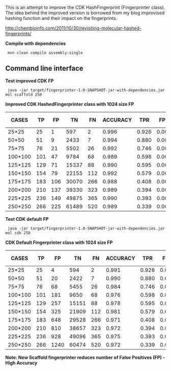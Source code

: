 This is an attempt to improve the CDK HashFingerprint (Fingerprinter class).
The idea behind the improved version is borrowed from my blog improvised hashing function and their impact on the fingerprints. 

http://chembioinfo.com/2011/10/30/revisiting-molecular-hashed-fingerprints/

**Compile with dependencies**

````
 mvn clean compile assembly:single
````

## Command line interface ##

**Test improved CDK FP**

````
 java -jar target/fingerprinter-1.0-SNAPSHOT-jar-with-dependencies.jar mol scaffold 250
````   

**Improved CDK HashedFingerprinter class with 1024 size FP**


CASES |	TP	| FP |	TN	| FN	|	ACCURACY	|	TPR	|	FPR	|	Time (mins)
------|----|----|----|----|----------|-----|-----|-------------
25*25	|	25	|1	|597|	2|	0.996|		0.926|	0.002|	0
50*50	|	51	|9|	2433	|7	|0.994|		0.880	|0.004|	0
75*75		|76	|21|	5502|	26	|0.992|		0.746	|0.004	|0
100*100	|	101	|47	|9784|	68|	0.989	|	0.598	|0.005	|0.01
125*125		|129	|71|	15337	|88|	0.990|		0.595	|0.005|	0.01
150*150		|154	|79|	22155	|112|	0.992	|	0.579	|0.004|	0.01
175*175	|	183	|106	|30070	|266	|0.988		|0.408	|0.004	|0.01
200*200	|	210	|137	|39330	|323|	0.989		|0.394|	0.004|	0.02
225*225	|	236	|149	|49875|	365	|0.990		|0.393	|0.003|	0.02
250*250		|266|	225	|61489	|520	|0.989|		0.339|	0.004|	0.02

**Test CDK default FP**
 
````
 java -jar target/fingerprinter-1.0-SNAPSHOT-jar-with-dependencies.jar mol cdk 250
````

**CDK Default Fingerprinter class with 1024 size FP**


CASES |	TP	| FP |	TN	| FN	|	ACCURACY	|	TPR	|	FPR	|	Time (mins)
------|----|----|----|----|----------|-----|-----|-------------
25*25	|	25	|4	|594|	2|	0.991|		0.926|	0.007|	0
50*50	|	51	|20|	2422|	7|	0.990	|	0.880 |	0.009|	0
75*75		|76|	68|	5455|	26|	0.984|		0.746	|0.013|	0
100*100	|	101|	181	|9650|	68|	0.976		|0.598	|0.019|	0.01
125*125	|	129	|257	|15151	|88	|0.978		|0.595|	0.017	|0.01
150*150	|	154|	325	|21909	|112	|0.981		|0.579|	0.015|	0.01
175*175	|	183|	648	|29528	|266	|0.971		|0.408|	0.022|	0.01
200*200	|	210|	810	|38657	|323	|0.972		|0.394	|0.021	|0.02
225*225	|	236|	928	|49096	|365	|0.975		|0.393	|0.019	|0.02
250*250	|	266	|1240	|60474	|520|	0.972|		0.339	|0.021|	0.03


**Note: New Scaffold fingerprinter reduces number of False Positives (FP) - High Accuracy**
